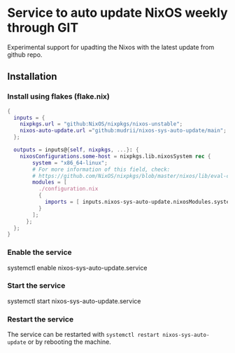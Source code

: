 # Service to auto update NixOS weekly through GIT

Experimental support for upadting the Nixos with the latest update from github repo.

## Installation

### Install using flakes (flake.nix)

```nix
{
  inputs = {
    nixpkgs.url = "github:NixOS/nixpkgs/nixos-unstable";
    nixos-auto-update.url ="github:mudrii/nixos-sys-auto-update/main";
  };

  outputs = inputs@{self, nixpkgs, ...}: {
    nixosConfigurations.some-host = nixpkgs.lib.nixosSystem rec {
        system = "x86_64-linux";
        # For more information of this field, check:
        # https://github.com/NixOS/nixpkgs/blob/master/nixos/lib/eval-config.nix
        modules = [
          ./configuration.nix
          {
            imports = [ inputs.nixos-sys-auto-update.nixosModules.system ];
          }
        ];
      };
  };
}
```

### Enable the service

systemctl enable nixos-sys-auto-update.service

### Start the service

systemctl start nixos-sys-auto-update.service

### Restart the service

The service can be restarted with `systemctl restart nixos-sys-auto-update` or by rebooting the machine.
